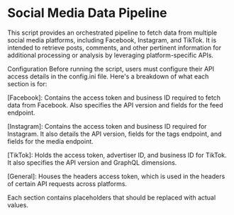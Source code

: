 # Social Media Data Pipeline

This script provides an orchestrated pipeline to fetch data from multiple social media platforms, including Facebook, Instagram, and TikTok. It is intended to retrieve posts, comments, and other pertinent information for additional processing or analysis by leveraging platform-specific APIs.


Configuration
Before running the script, users must configure their API access details in the config.ini file. Here's a breakdown of what each section is for:

[Facebook]: Contains the access token and business ID required to fetch data from Facebook. Also specifies the API version and fields for the feed endpoint.

[Instagram]: Contains the access token and business ID required for Instagram. It also details the API version, fields for the tags endpoint, and fields for the media endpoint.

[TikTok]: Holds the access token, advertiser ID, and business ID for TikTok. It also specifies the API version and GraphQL dimensions.

[General]: Houses the headers access token, which is used in the headers of certain API requests across platforms.

Each section contains placeholders that should be replaced with actual values. 
